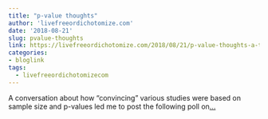 ```yaml
---
title: "p-value thoughts"
author: 'livefreeordichotomize.com'
date: '2018-08-21'
slug: pvalue-thoughts
link: https://livefreeordichotomize.com/2018/08/21/p-value-thoughts-a-twitter-follow-up/
categories:
- bloglink
tags:
  - livefreeordichotomizecom
---
```


A conversation about how “convincing” various studies were based on sample size and p-values led me to post the following poll on[... <i class="fas fa-external-link-alt"></i>](https://livefreeordichotomize.com/2018/08/21/p-value-thoughts-a-twitter-follow-up/)

